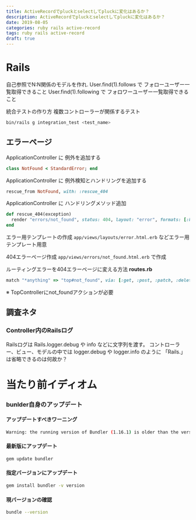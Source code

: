 ```yaml
---
title: ActiveRecordでpluckとselectしてpluckに変化はあるか？
description: ActiveRecordでpluckとselectしてpluckに変化はあるか？
date: 2019-08-05
categories: ruby rails active-record
tags: ruby rails active-record
draft: true
---
```


# Rails

自己参照でN:N関係のモデルを作れ.
User.find(1).follows で フォローユーザー一覧取得できること
User.find(1).following で フォロワーユーザー一覧取得できること


統合テストの作り方
複数コントローラーが関係するテスト
```bash
bin/rails g integration_test <test_name>
```

## エラーページ

ApplicationController に 例外を追加する
```ruby
class NotFound < StandardError; end
```

ApplicationController に 例外検知とハンドリングを追加する
```ruby
rescue_from NotFound, with: :rescue_404
```

ApplicationController に ハンドリングメソッド追加
```ruby
def rescue_404(exception)
  render "errors/not_found", status: 404, layout: "error", formats: [:html]
end
```

エラー用テンプレートの作成
`app/views/layouts/error.html.erb` などエラー用テンプレート用意

404エラーページ作成
`app/views/errors/not_found.html.erb` で作成


ルーティングエラーを404エラーページに変える方法
**routes.rb**
```ruby
match "*anything" => "top#not_found", via: [:get, :post, :patch, :delete]
```
※ TopControllerにnot_foundアクションが必要


## 調査ネタ

### Controller内のRailsログ
Railsログは Rails.logger.debug や info などに文字列を渡す。
コントローラー、ビュー、モデルの中では logger.debug や logger.info のように
「Rails.」は省略できるのは何故か？

# 当たり前イディオム

### bunlder自身のアップデート

#### アップデートすべきワーニング
```bash
Warning: the running version of Bundler (1.16.1) is older than the version that created the lockfile (1.16.2). We suggest you upgrade to the latest version of Bundler by running `gem install bundler`.
```

#### 最新版にアップデート
```bash
gem update bundler
```

#### 指定バージョンにアップデート
```bash
gem install bundler -v version
```

#### 現バージョンの確認
```bash
bundle --version
```
